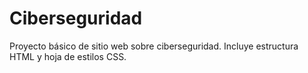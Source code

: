 # Ciberseguridad
Proyecto básico de sitio web sobre ciberseguridad. Incluye estructura HTML y hoja de estilos CSS.
